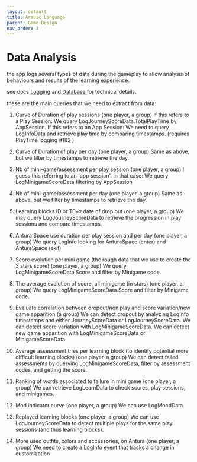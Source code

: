```yaml
---
layout: default
title: Arabic Language
parent: Game Design
nav_order: 3
---
```

# Data Analysis

the app logs several types of data during the gameplay to allow analysis of behaviours and results of the learning experience.

see docs [Logging](../Modules/Logging.md) and [Database](../Modules/Database.md) for technical details.

these are the main queries that we need to extract from data:

1. Curve of Duration of play sessions (one player, a group)
If this refers to a Play Session: We query LogJourneyScoreData.TotalPlayTime by AppSession.
If this refers to an App Session: We need to query LogInfoData and retrieve play time by comparing timestamps.
(requires PlayTime logging #182 )

2. Curve of Duration of play per day (one player, a group)
Same as above, but we filter by timestamps to retrieve the day.

3. Nb of mini-game/assessment per play session (one player, a group)
I guess this referring to an 'app session'.
In that case: We query LogMinigameScoreData filtering by AppSession

4. Nb of mini-game/assessment per day (one player, a group)
Same as above, but we filter by timestamps to retrieve the day.

5. Learning blocks ID or T0+x date of drop out (one player, a group)
We may query LogJourneyScoreData to retrieve the progression in play sessions and compare timestamps.

6. Antura Space use duration per play session and per day (one player, a group)
We query LogInfo looking for AnturaSpace (enter) and AnturaSpace (exit)

7. Score evolution per mini game (the rough data that we use to create the 3 stars score) (one player, a group)
We query LogMinigameScoreData.Score and filter by Minigame code.

8. The average evolution of score, all minigame (in stars) (one player, a group)
We query LogMinigameScoreData.Score and filter by Minigame code.

9. Evaluate correlation between dropout/non play and score variation/new game apparition (a group)
We can detect dropout by analyzing LogInfo timestamps and either JourneyScoreData or LogJourneyScoreData.
We can detect score variation with LogMinigameScoreData.
We can detect new game apparition with LogMinigameScoreData or MinigameScoreData

10. Average assessment tries per learning block (to identify potential more difficult learning blocks) (one player, a group)
We can detect failed assessments by querying LogMinigameScoreData, filter by assessment codes, and getting the score.

11. Ranking of words associated to failure in mini game (one player, a group)
We can retrieve LogLearnData to check scores, play sessions, and minigames.

12. Mod indicator curve (one player, a group)
We can use LogMoodData

13. Replayed learning blocks (one player, a group)
We can use LogJourneyScoreData to detect multiple plays for the same play sessions (and thus learning blocks).

14. More used outfits, colors and accessories, on Antura (one player, a group)
We need to create a LogInfo event that tracks a change in customization